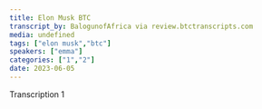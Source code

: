```yaml
---
title: Elon Musk BTC
transcript_by: BalogunofAfrica via review.btctranscripts.com
media: undefined
tags: ["elon musk","btc"]
speakers: ["emma"]
categories: ["1","2"]
date: 2023-06-05
---
```


Transcription 1
